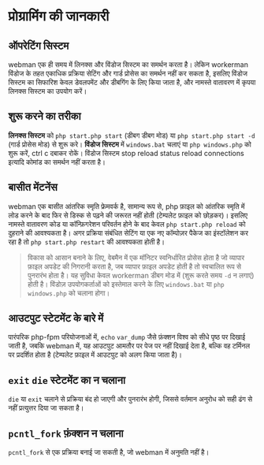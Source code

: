 # प्रोग्रामिंग की जानकारी

## ऑपरेटिंग सिस्टम
webman एक ही समय में लिनक्स और विंडोज सिस्टम का समर्थन करता है। लेकिन workerman विंडोज के तहत एकाधिक प्रक्रिया सेटिंग और गार्ड प्रोसेस का समर्थन नहीं कर सकता है, इसलिए विंडोज सिस्टम का सिफारिश केवल डेवलपमेंट और डीबगिंग के लिए किया जाता है, और नामस्ते वातावरण में कृपया लिनक्स सिस्टम का उपयोग करें।

## शुरू करने का तरीका
**लिनक्स सिस्टम** को `php start.php start` (डीबग डीबग मोड) या `php start.php start -d` (गार्ड प्रोसेस मोड) से शुरू करे।
**विंडोज सिस्टम** में `windows.bat` चलाएं या `php windows.php` को शुरू करें, ctrl c दबाकर रोकें। विंडोज सिस्टम stop reload status reload connections इत्यादि कोमांड का समर्थन नहीं करता है।

## बासीत मेंटनेंस
webman एक बासीत आंतरिक स्मृति फ्रेमवर्क है, सामान्य रूप से, php फ़ाइल को आंतरिक स्मृति में लोड करने के बाद फिर से डिस्क से पढ़ने की जरूरत नहीं होती (टेम्पलेट फ़ाइल को छोड़कर)। इसलिए नामस्ते वातावरण कोड या कॉन्फ़िगरेशन परिवर्तन होने के बाद केवल `php start.php reload` को दुहराने की आवश्यकता है। अगर प्रक्रिया संबंधित सेटिंग या एक नए कॉम्पोज़र पैकेज का इंस्टॉलेशन कर रहा है तो `php start.php restart` की आवश्यकता होती है।

> विकास को आसान बनाने के लिए, वेबमैन में एक मॉनिटर स्वनिर्धारित प्रोसेस होता है जो व्यापार फ़ाइल अपडेट की निगरानी करता है, जब व्यापार फ़ाइल अपडेट होती है तो स्वचालित रूप से पुनरारंभ होता है। यह सुविधा केवल workerman डीबग मोड में (शुरू करते समय `-d` न लगाएं) होती है। विंडोज़ उपयोगकर्ताओं को इस्तेमाल करने के लिए `windows.bat` या `php windows.php` को चलाना होगा।

## आउटपुट स्टेटमेंट के बारे में
पारंपरिक php-fpm परियोजनाओं में, `echo` `var_dump` जैसे फ़ंक्शन विश्व को सीधे पृष्ठ पर दिखाई जाती है, जबकि webman में, यह आउटपुट आमतौर पर पेज पर नहीं दिखाई देता है, बल्कि वह टर्मिनल पर प्रदर्शित होता है (टेम्पलेट फ़ाइल में आउटपुट को अलग किया जाता है)।

## `exit` `die` स्टेटमेंट का न चलाना
`die` या `exit` चलाने से प्रक्रिया बंद हो जाएगी और पुनरारंभ होगी, जिससे वर्तमान अनुरोध को सही ढंग से नहीं प्रत्युत्तर दिया जा सकता है।

## `pcntl_fork` फ़ंक्शन न चलाना
`pcntl_fork` से एक प्रक्रिया बनाई जा सकती है, जो webman में अनुमति नहीं है।

